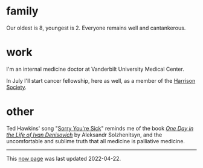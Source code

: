 # family

Our oldest is 8, youngest is 2.
Everyone remains well and cantankerous.

# work

I'm an internal medicine doctor at Vanderbilt University Medical Center.

In July I'll start cancer fellowship, 
here as well, 
as a member of the [Harrison Society](https://medicine.vumc.org/harrison-society).

# other

Ted Hawkins' song "[Sorry You're Sick](https://youtu.be/jTO-zb6XTzg)" 
reminds me of the book 
[*One Day in the Life of Ivan Denisovich*](https://en.wikipedia.org/wiki/One_Day_in_the_Life_of_Ivan_Denisovich)
by Aleksandr Solzhenitsyn,
and the uncomfortable and sublime truth that all medicine is palliative medicine.

- - -

This [now page](https://nownownow.com/about) was last updated 2022-04-22.
